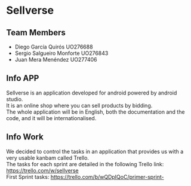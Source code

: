 # Sellverse
## Team Members
<ul>
  <li>Diego García Quirós UO276688</li>
  <li>Sergio Salgueiro Monforte UO276843</li>
  <li>Juan Mera Menéndez UO277406</li>
  </ul>
  
## Info APP
Sellverse is an application developed for android powered by android studio.<br>
It is an online shop where you can sell products by bidding.<br>
The whole application will be in English, both the documentation and the code, and it will be internationalised.

## Info Work
We decided to control the tasks in an application that provides us with a very usable kanbam called Trello.<br>
The tasks for each sprint are detailed in the following Trello link: https://trello.com/w/sellverse <br>
First Sprint tasks: https://trello.com/b/wQDpIQoC/primer-sprint-

